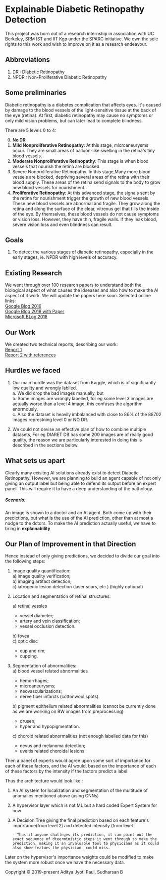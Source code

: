 # Explainable Diabetic Retinopathy Detection
This project was born out of a research internship in association with UC Berkeley, SRM IST and IIT Kgp under the SPARC initiative. We own the sole rights to this work and wish to improve on it as a research endeavour.

## Abbreviations
 1. DR   : Diabetic Retinopathy
 2. NPDR : Non-Proliferative Diabetic Retinopathy
 
## Some preliminaries
Diabetic retinopathy is a diabetes complication that affects eyes. It's caused by damage to the blood vessels of the light-sensitive tissue at the back of the eye (retina). At first, diabetic retinopathy may cause no symptoms or only mild vision problems, but can later lead to complete blindness.

There are 5 levels 0 to 4:    

0. **No DR**
1. **Mild Nonproliferative Retinopathy**: At this stage, microaneurysms occur. They are small areas of balloon-like swelling in the retina's tiny blood vessels.
2. **Moderate Nonproliferative Retinopathy**: This stage is when blood vessels that nourish the retina are blocked.
3. Severe Nonproliferative Retinopathy. In this stage,Many more blood vessels are blocked, depriving several areas of the retina with their blood supply. These areas of the retina send signals to the body to grow new blood vessels for nourishment.
4. **Proliferative Retinopathy**: At this advanced stage, the signals sent by the retina for nourishment trigger the growth of new blood vessels. These new blood vessels are abnormal and fragile. They grow along the retina and along the surface of the clear, vitreous gel that fills the inside of the eye. By themselves, these blood vessels do not cause symptoms or vision loss. However, they have thin, fragile walls. If they leak blood, severe vision loss and even blindness can result.

## Goals
1. To detect the various stages of diabetic retinopathy, especially in the early stages, ie. NPDR with high levels of accuracy. 


## Existing Research
We went through over 100 research papers to understand both the biological aspect of what causes the idseases and also how to make the AI aspect of it work. We will update the papers here soon.
Selected online links:     
[Google Blog 2016](https://ai.googleblog.com/2016/11/deep-learning-for-detection-of-diabetic.html)    
[Google Blog 2018 with Paper](https://ai.googleblog.com/2018/12/improving-effectiveness-of-diabetic.html)     
[Microsoft BLog 2018](https://blogs.technet.microsoft.com/machinelearning/2018/06/25/building-a-diabetic-retinopathy-prediction-application-using-azure-machine-learning/)     

## Our Work
We created two technical reports, describing our work:       
[Report 1](Reports/Report_1_Classification%20Stages%20of%20Diabetic%20Retinopathy%20through%20Deep%20CNN.pdf)        
[Report 2 with references](Reports/Report%20_2_Research%20Paper.pdf)


## Hurdles we faced 
1. Our main hurdle was the dataset from Kaggle, which is of significantly low quality and wrongly lablled.     
   a. We did drop the bad images manually, but     
   b. Some images are wrongly labelled, for eg some level 3 images are actually worse than a level 4 image, this confuses the algorithm enormously.       
   c. Also the dataset is heavily imbalanced with close to 86% of the 88702 images represtning level 0 or NO DR.
   
2. We could not devise an effective plan of how to combine multiple datasets, For eg DIARET DB has some 200 images are of really good quality, the reason we are particularly interested in doing this is described in the sections below.

## What sets us apart
Clearly many exisitng AI solutions already exist to detect Diabetic Retinopathy. However, we are planning to build an agent capable of not only giving an output label but being able to defend its output before an expert panel. This will require it to have a deep understanding of the pathology.

##### Scenario:
An image is shown to a doctor and an AI agent.
Both come up with their predictions, but what is the use of the AI prediction, other than at most a nudge to the dctors.
To make the AI prediction actually useful, we have to bring in **explainability**

## Our Plan of Improvement in that Direction

Hence instead of only giving predictions, we decided to divide our goal into the following steps:
1) Image quality quantification:     
  a) image quality verification;      
  b) imaging artifact detection;     
  c) iatrogenic lesion detection (laser scars, etc.) (highly optional)     

2) Location and segmentation of retinal structures: 

     a) retinal vessles 

     - vessel diameter;    
     - artery and vein classification;      
     - vessel occlusion detection.     

     b) fovea   
     c) optic disc  

      - cup and rim;   
      - cupping.   
3) Segmentation of abnormalities:   
    a) blood vessel related abnormalities 
  
    - hemorrhages;   
    - microaneurysms;      
    - neovascularizations;     
    - nerve fiber infarcts (cottonwool spots).     

   b) pigment epithelium related abnormalities (cannot be currently done as we are working on BW images from preprocessing)

    - drusen;    
    - hyper and hypopigmentation.    

   c) choroid related abnormalities   (not enough labelled data for this)  

    - nevus and melanoma detection;    
    - uveitis related choroidal lesions.    

Then a panel of experts would agree upon some sort of importance for each of these factors, and the AI would, based on the importance of each of these factors by the intensity if the factors predict a label

Thus the architecture would look like :
1. An AI system for localization and segmentation of the multitude of anomalies mentioned above (using CNNs)
2. A hypervisor layer which is not ML but a hard coded Expert System for now
3. A Decision Tree giving the final prediction based on each feature's importance(from level 2) and detected intensity (from level 
    
       - Thus if anyone challnges its prediction, it can point out the exact sequence of dteerministic steps it went through to make the prediction, making it an invaluable tool to physicians as it could also show featues the physician  could miss. 
       
Later on the hypervisor's importance weights could be modified to make the system more robust once we have the necessary data.

Copyright © 2019-present Aditya Jyoti Paul, Sudharsan B

